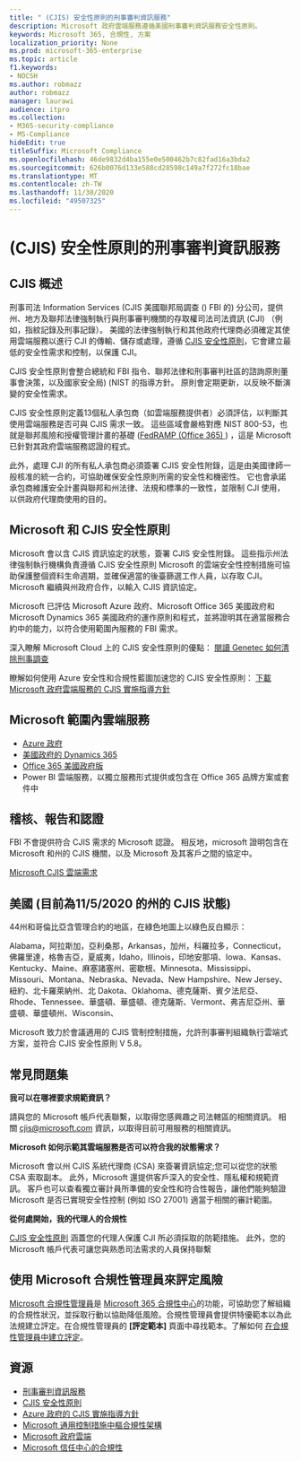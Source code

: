 ```yaml
---
title: " (CJIS) 安全性原則的刑事審判資訊服務"
description: Microsoft 政府雲端服務遵循美國刑事審判資訊服務安全性原則。
keywords: Microsoft 365, 合規性, 方案
localization_priority: None
ms.prod: microsoft-365-enterprise
ms.topic: article
f1.keywords:
- NOCSH
ms.author: robmazz
author: robmazz
manager: laurawi
audience: itpro
ms.collection:
- M365-security-compliance
- MS-Compliance
hideEdit: true
titleSuffix: Microsoft Compliance
ms.openlocfilehash: 46de9832d4ba155e0e500462b7c82fad16a3bda2
ms.sourcegitcommit: 626b0076d133e588cd28598c149a7f272fc18bae
ms.translationtype: MT
ms.contentlocale: zh-TW
ms.lasthandoff: 11/30/2020
ms.locfileid: "49507325"
---
```

# <a name="criminal-justice-information-services-cjis-security-policy"></a> (CJIS) 安全性原則的刑事審判資訊服務

## <a name="cjis-overview"></a>CJIS 概述

刑事司法 Information Services (CJIS 美國聯邦局調查 () FBI 的) 分公司，提供州、地方及聯邦法律強制執行與刑事審判機關的存取權司法司法資訊 (CJI) （例如，指紋記錄及刑事記錄）。 美國的法律強制執行和其他政府代理商必須確定其使用雲端服務以進行 CJI 的傳輸、儲存或處理，遵循 [CJIS 安全性原則](https://aka.ms/cjis-security-policy)，它會建立最低的安全性需求和控制，以保護 CJI。

CJIS 安全性原則會整合總統和 FBI 指令、聯邦法律和刑事審判社區的諮詢原則董事會決策，以及國家安全局)  (NIST 的指導方針。 原則會定期更新，以反映不斷演變的安全性需求。

CJIS 安全性原則定義13個私人承包商（如雲端服務提供者）必須評估，以判斷其使用雲端服務是否可與 CJIS 需求一致。 這些區域會嚴格對應 NIST 800-53，也就是聯邦風險和授權管理計畫的基礎 ([FedRAMP (Office 365) ](offering-FedRAMP.md)) ，這是 Microsoft 已針對其政府雲端服務認證的程式。

此外，處理 CJI 的所有私人承包商必須簽署 CJIS 安全性附錄，這是由美國律師一般核准的統一合約，可協助確保安全性原則所需的安全性和機密性。 它也會承諾承包商維護安全計畫與聯邦和州法律、法規和標準的一致性，並限制 CJI 使用，以供政府代理商使用的目的。

## <a name="microsoft-and-cjis-security-policy"></a>Microsoft 和 CJIS 安全性原則

Microsoft 會以含 CJIS 資訊協定的狀態，簽署 CJIS 安全性附錄。 這些指示州法律強制執行機構負責遵循 CJIS 安全性原則 Microsoft 的雲端安全性控制措施可協助保護整個資料生命週期，並確保適當的後臺篩選工作人員，以存取 CJI。 Microsoft 繼續與州政府合作，以輸入 CJIS 資訊協定。

Microsoft 已評估 Microsoft Azure 政府、Microsoft Office 365 美國政府和 Microsoft Dynamics 365 美國政府的運作原則和程式，並將證明其在適當服務合約中的能力，以符合使用範圍內服務的 FBI 需求。

深入瞭解 Microsoft Cloud 上的 CJIS 安全性原則的優點： [閱讀 Genetec 如何清除刑事調查](https://customers.microsoft.com/story/genetec)

瞭解如何使用 Azure 安全性和合規性藍圖加速您的 CJIS 安全性原則： [下載 Microsoft 政府雲端服務的 CJIS 實施指導方針](https://gallery.technet.microsoft.com/CJIS-Implementation-62af7c27)

## <a name="microsoft-in-scope-cloud-services"></a>Microsoft 範圍內雲端服務

- [Azure 政府](https://aka.ms/AzureCompliance)
- [美國政府的 Dynamics 365](https://aka.ms/d365-compliance-list)
- [Office 365 美國政府版](https://go.microsoft.com/fwlink/p/?LinkID=2077751)
- Power BI 雲端服務，以獨立服務形式提供或包含在 Office 365 品牌方案或套件中

## <a name="audits-reports-and-certificates"></a>稽核、報告和認證

FBI 不會提供符合 CJIS 需求的 Microsoft 認證。 相反地，microsoft 證明包含在 Microsoft 和州的 CJIS 機關，以及 Microsoft 及其客戶之間的協定中。

[Microsoft CJIS 雲端需求](https://aka.ms/MicrosoftCJISCloudRequirements)

## <a name="cjis-status-in-the-united-states-current-as-of-1152020"></a>美國 (目前為11/5/2020 的州的 CJIS 狀態) 

44州和哥倫比亞含管理合約的地區，在綠色地圖上以綠色反白顯示：

Alabama，阿拉斯加，亞利桑那，Arkansas，加州，科羅拉多，Connecticut，佛羅里達，格魯吉亞，夏威夷，Idaho，Illinois，印地安那項、Iowa、Kansas、Kentucky、Maine、麻塞諸塞州、密歇根、Minnesota、Mississippi、Missouri、Montana、Nebraska、Nevada、New Hampshire、New Jersey、紐約、北卡羅萊納州、北 Dakota、Oklahoma、德克薩斯、賓夕法尼亞、Rhode、Tennessee、華盛頓、華盛頓、德克薩斯、Vermont、弗吉尼亞州、華盛頓、華盛頓州、Wisconsin、

Microsoft 致力於會議適用的 CJIS 管制控制措施，允許刑事審判組織執行雲端式方案，並符合 CJIS 安全性原則 V 5.8。

## <a name="frequently-asked-questions"></a>常見問題集

**我可以在哪裡要求規範資訊？**

請與您的 Microsoft 帳戶代表聯繫，以取得您感興趣之司法轄區的相關資訊。 相關 <cjis@microsoft.com> 資訊，以取得目前可用服務的相關資訊。

**Microsoft 如何示範其雲端服務是否可以符合我的狀態需求？**

Microsoft 會以州 CJIS 系統代理商 (CSA) 來簽署資訊協定;您可以從您的狀態 CSA 索取副本。 此外，Microsoft 還提供客戶深入的安全性、隱私權和規範資訊。 客戶也可以查看獨立審計員所準備的安全性和符合性報告，讓他們能夠驗證 Microsoft 是否已實現安全性控制 (例如 ISO 27001) 適當于相關的審計範圍。

**從何處開始，我的代理人的合規性**

[CJIS 安全性原則](https://aka.ms/cjis-security-policy) 涵蓋您的代理人保護 CJI 所必須採取的防範措施。 此外，您的 Microsoft 帳戶代表可讓您與熟悉司法需求的人員保持聯繫

## <a name="use-microsoft-compliance-manager-to-assess-your-risk"></a>使用 Microsoft 合規性管理員來評定風險

[Microsoft 合規性管理員](https://docs.microsoft.com/microsoft-365/compliance/compliance-manager)是 [Microsoft 365 合規性中心](https://docs.microsoft.com/microsoft-365/compliance/microsoft-365-compliance-center)的功能，可協助您了解組織的合規性狀況，並採取行動以協助降低風險。合規性管理員會提供特優範本以為此法規建立評定。在合規性管理員的 **[評定範本]** 頁面中尋找範本。了解如何 [在合規性管理員中建立評定](https://docs.microsoft.com/microsoft-365/compliance/compliance-manager-assessments)。

## <a name="resources"></a>資源

- [刑事審判資訊服務](https://aka.ms/cjis)
- [CJIS 安全性原則](https://aka.ms/cjis-security-policy)
- [Azure 政府的 CJIS 實施指導方針](https://aka.ms/cjisimplementationguidelines)
- [Microsoft 通用控制措施中樞合規性架構](https://www.microsoft.com/trustcenter/common-controls-hub)
- [Microsoft 政府雲端](https://go.microsoft.com/fwlink/?linkid=2087246)
- [Microsoft 信任中心的合規性](https://www.microsoft.com/trust-center/compliance/compliance-overview)
